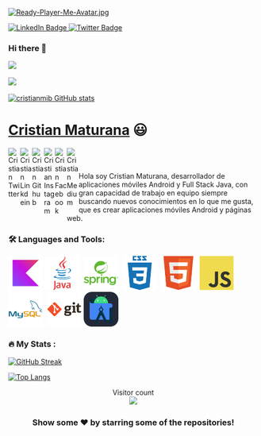 [![Ready-Player-Me-Avatar.jpg](https://i.postimg.cc/pr0jKPG2/Ready-Player-Me-Avatar.jpg)](https://postimg.cc/T5Dh6vvS)

<div id="badges">
  <a href="https://www.linkedin.com/in/cristian-maturana/">
    <img src="https://img.shields.io/badge/LinkedIn-blue?style=for-the-badge&logo=linkedin&logoColor=white" alt="LinkedIn Badge"/>
  </a>
  <a href="https://twitter.com/CristianDevJava">
    <img src="https://img.shields.io/badge/Twitter-blue?style=for-the-badge&logo=twitter&logoColor=white" alt="Twitter Badge"/>
  </a>
</div>

### Hi there 👋
![](https://komarev.com/ghpvc/?username=your-cristianmib&color=green)

<div id="header" align="center">
  <a href="https://postimg.cc/z33Dj0hg' target='_blank'><img src='https://i.postimg.cc/z33Dj0hg/Gif-de-texto-simple-en-blanco-y-negro.gif' border='0' alt='Gif-de-texto-simple-en-blanco-y-negro" width=600"/></a> 
</div>
    
<img src="https://media.giphy.com/media/1oF1KAEYvmXBMo6uTS/giphy.gif" width="600"/> 

[![cristianmib GitHub stats](https://github-readme-stats.vercel.app/api?username=cristianmib)](https://github.com/cristianmib/github-readme-stats)

 # <a href="https://www.linkedin.com/in/cristian-maturana/">Cristian Maturana</a> :smiley:
 
 <a href="https://twitter.com/CristianDevJava">
  <img align="left" alt="Cristian Twitter" width="24px" src="https://cdn.jsdelivr.net/npm/simple-icons@v3/icons/twitter.svg" />
</a>
<a href="https://www.linkedin.com/in/cristian-maturana/">
  <img align="left" alt="Cristian Linkdein" width="24px" src="https://cdn.jsdelivr.net/npm/simple-icons@v3/icons/linkedin.svg" />
</a>
<a href="https://github.com/cristianmib">
  <img align="left" alt="Cristian Github" width="24px" src="https://cdn.jsdelivr.net/npm/simple-icons@v3/icons/github.svg" />
</a>
<a href="https://www.instagram.com/cristianmibdeveloper/">
  <img align="left" alt="Cristian Instagram" width="22px" src="https://cdn.jsdelivr.net/npm/simple-icons@v3/icons/instagram.svg" />
</a>
<a href="https://www.facebook.com/cristian.a.ibarra.12">
  <img align="left" alt="Cristian Facebook" width="24px" src="https://cdn.jsdelivr.net/npm/simple-icons@v3/icons/facebook.svg" />

</a>
<a href="https://cristianmib.github.io/CristianMaturanaGitHubPages/">
  <img align="left" alt="Cristian Medium" width="24px" src="https://cdn.jsdelivr.net/npm/simple-icons@v3/icons/medium.svg" />
</a>
<br/>
<br/>

Hola soy Cristian Maturana, desarrollador de aplicaciones móviles Android y Full Stack Java, con gran capacidad de trabajo en equipo siempre buscando nuevos conocimientos en lo que me gusta, que es crear aplicaciones móviles Android y páginas web.
    
### 🛠 Languages and Tools:

<div>
  <img src="https://github.com/devicons/devicon/blob/master/icons/kotlin/kotlin-original.svg" title="Git" **alt="Git" width="70" height="70"/> 
  <img src="https://github.com/devicons/devicon/blob/master/icons/java/java-original-wordmark.svg" title="Java" alt="Java" width="70" height="70"/>&nbsp;
  <img src="https://github.com/devicons/devicon/blob/master/icons/spring/spring-original-wordmark.svg" title="Spring" alt="Spring" width="70" height="70"/>&nbsp;
  <img src="https://github.com/devicons/devicon/blob/master/icons/css3/css3-plain-wordmark.svg"  title="CSS3" alt="CSS" width="70" height="70"/>&nbsp;
  <img src="https://github.com/devicons/devicon/blob/master/icons/html5/html5-original.svg" title="HTML5" alt="HTML" width="70" height="70"/>&nbsp;
  <img src="https://github.com/devicons/devicon/blob/master/icons/javascript/javascript-original.svg" title="JavaScript" alt="JavaScript" width="70"height="70"/>&nbsp;
  <img src="https://github.com/devicons/devicon/blob/master/icons/mysql/mysql-original-wordmark.svg" title="MySQL"  alt="MySQL" width="70" height="70"/>&nbsp;
  <img src="https://github.com/devicons/devicon/blob/master/icons/git/git-original-wordmark.svg" title="Git" **alt="Git" width="70" height="70"/>
  <img src="https://github.com/tandpfun/skill-icons/blob/main/icons/AndroidStudio-Dark.svg" title="Git" **alt="Git" width="70" height="70"/>
</div>
    
   
### :fire: My Stats :

[![GitHub Streak](http://github-readme-streak-stats.herokuapp.com?user=cristianmib&theme=nightowl)](https://git.io/streak-stats)
                                                                                                                                               
                                                                                                                                               
                                                                                                                                               
[![Top Langs](https://github-readme-stats.vercel.app/api/top-langs/?username=cristianmib)](https://github.com/anuraghazra/github-readme-stats)

<p align="center"> 
  Visitor count<br>
  <img src="https://profile-counter.glitch.me/cristianmib/count.svg" />
</p>

<div align="center">

### Show some ❤️ by starring some of the repositories!
